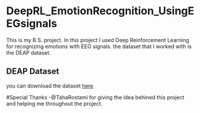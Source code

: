 # DeepRL_EmotionRecognition_UsingEEGsignals
 
 This is my B.S. project. In this project I used Deep Reinforcement Learning for recognizing emotions with EEG signals.
 the dataset that I worked with is the DEAP dataset.
 
## DEAP Dataset
you can download the dataset [here](http://www.eecs.qmul.ac.uk/mmv/datasets/deap/index.html)

#Special Thanks
-@TahaRostami for giving the idea behined this project and helping me throughout the project.